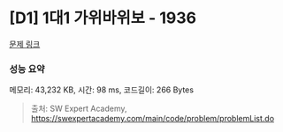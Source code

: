 # [D1] 1대1 가위바위보 - 1936 

[문제 링크](https://swexpertacademy.com/main/code/problem/problemDetail.do?contestProbId=AV5PjKXKALcDFAUq) 

### 성능 요약

메모리: 43,232 KB, 시간: 98 ms, 코드길이: 266 Bytes



> 출처: SW Expert Academy, https://swexpertacademy.com/main/code/problem/problemList.do